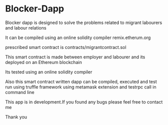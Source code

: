 # Blocker-Dapp
Blocker dapp is designed to solve the problems related to migrant labourers and labour relations 

It can be compiled using an online solidity compiler remix.etherum.org

prescribed smart contract is contracts/migrantcontract.sol

This smart contract is made between employer and labourer and its deployed on an Ethereum blockchain

Its tested using an online solidity compiler

Also this smart contract written dapp can be compiled, executed and test run using truffle framework using metamask extension and testrpc call in command line

This app is in development.If you found any bugs please feel free to contact me

Thank you
